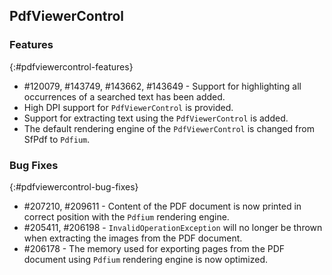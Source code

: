 ## PdfViewerControl

### Features
{:#pdfviewercontrol-features}

* \#120079, \#143749, \#143662, \#143649 - Support for highlighting all occurrences of a searched text has been added.
* High DPI support for `PdfViewerControl` is provided.
* Support for extracting text using the `PdfViewerControl` is added.
* The default rendering engine of the `PdfViewerControl` is changed from SfPdf to `Pdfium`.

### Bug Fixes
{:#pdfviewercontrol-bug-fixes} 

* \#207210, \#209611 - Content of the PDF document is now printed in correct position with the `Pdfium` rendering engine.
* \#205411, \#206198 - `InvalidOperationException` will no longer be thrown when extracting the images from the PDF document. 
* \#206178 - The memory used for exporting pages from the PDF document using `Pdfium` rendering engine is now optimized.